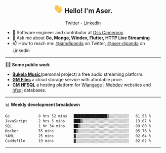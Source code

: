 <h2 align="center"> <img src="https://github.com/gabriel-TheCode/gabriel-TheCode/blob/master/gifs/Hi.gif" width="30px"> Hello! I'm Aser.</h2>
<p align="center">
  <a href="https://twitter.com/iamdipanda">Twitter</a> - 
  <a href="https://www.linkedin.com/in/aser-dipanda/">Linkedin</a>
</p>


- 🔭 Software engineer and contributor at [Oss Cameroon](https://github.com/osscameroon)
- 💬 Ask me about **Go, Mongo, Windev, Flutter, HTTP Live Streaming**
- 📫 How to reach me: [@iamdipanda](https://twitter.com/iamdipanda) on Twitter, [@aser-dipanda](https://www.linkedin.com/in/aser-dipanda/) on Linkedin

-------

👨‍💻 **Some public work**

- **[Bukela Music](https://music.bukela.co)**(personal project) a free audio streaming platform. 
- **[GM Files](https://gamesmania.io)** a cloud storage service with afordable price.
- **[GM HFSQL](https://gamesmania.io)** a hosting platform for [Wlangage | Webdev](https://pcsoft.fr/webdev/index.html) websites and [hfsql](https://pcsoft.fr/accueilpub/hfsql.htm) databases.
-------

📊 **Weekly development breakdown**

<!--START_SECTION:waka-->

```text
Go             9 hrs 52 mins   ███████████████▒░░░░░░░░░   61.53 %
JavaScript     2 hrs 5 mins    ███▒░░░░░░░░░░░░░░░░░░░░░   13.07 %
SQL            1 hr 34 mins    ██▒░░░░░░░░░░░░░░░░░░░░░░   09.80 %
Docker         55 mins         █▒░░░░░░░░░░░░░░░░░░░░░░░   05.76 %
YAML           25 mins         ▓░░░░░░░░░░░░░░░░░░░░░░░░   02.64 %
Caddyfile      19 mins         ▓░░░░░░░░░░░░░░░░░░░░░░░░   02.02 %
```

<!--END_SECTION:waka-->

-------
